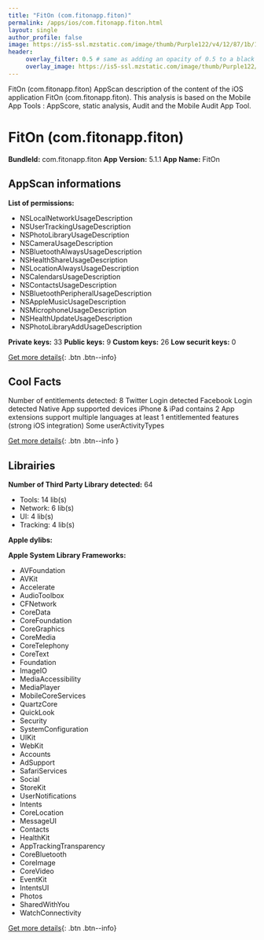 ```yaml
---
title: "FitOn (com.fitonapp.fiton)"
permalink: /apps/ios/com.fitonapp.fiton.html
layout: single
author_profile: false
image: https://is5-ssl.mzstatic.com/image/thumb/Purple122/v4/12/87/1b/12871b2e-d4c6-2caa-5050-a451f264ce11/AppIcon-1x_U007emarketing-0-7-0-85-220.png/512x512bb.jpg
header: 
     overlay_filter: 0.5 # same as adding an opacity of 0.5 to a black background
     overlay_image: https://is5-ssl.mzstatic.com/image/thumb/Purple122/v4/12/87/1b/12871b2e-d4c6-2caa-5050-a451f264ce11/AppIcon-1x_U007emarketing-0-7-0-85-220.png/512x512bb.jpg
---
```

FitOn (com.fitonapp.fiton) AppScan description of the content of the iOS application FitOn (com.fitonapp.fiton). This analysis is based on the Mobile App Tools : AppScore, static analysis, Audit and the Mobile Audit App Tool.

# FitOn (com.fitonapp.fiton)

**BundleId:** com.fitonapp.fiton
**App Version:** 5.1.1
**App Name:** FitOn


## AppScan informations 

**List of permissions:** 
- NSLocalNetworkUsageDescription
- NSUserTrackingUsageDescription
- NSPhotoLibraryUsageDescription
- NSCameraUsageDescription
- NSBluetoothAlwaysUsageDescription
- NSHealthShareUsageDescription
- NSLocationAlwaysUsageDescription
- NSCalendarsUsageDescription
- NSContactsUsageDescription
- NSBluetoothPeripheralUsageDescription
- NSAppleMusicUsageDescription
- NSMicrophoneUsageDescription
- NSHealthUpdateUsageDescription
- NSPhotoLibraryAddUsageDescription
  
  
**Private keys:** 33
**Public keys:** 9
**Custom keys:** 26
**Low securit keys:** 0
  
[Get more details](/pricing.html){: .btn .btn--info}

## Cool Facts

Number of entitlements detected: 8
Twitter Login detected
Facebook Login detected
Native App
supported devices iPhone & iPad
contains 2 App extensions
support multiple languages
at least 1 entitlemented features (strong iOS integration)
Some userActivityTypes
  
[Get more details](/pricing.html){: .btn .btn--info }

## Librairies 
**Number of Third Party Library detected:** 64
- Tools: 14 lib(s)
- Network: 6 lib(s)
- UI: 4 lib(s)
- Tracking: 4 lib(s)


**Apple dylibs:**


**Apple System Library Frameworks:**
- AVFoundation
- AVKit
- Accelerate
- AudioToolbox
- CFNetwork
- CoreData
- CoreFoundation
- CoreGraphics
- CoreMedia
- CoreTelephony
- CoreText
- Foundation
- ImageIO
- MediaAccessibility
- MediaPlayer
- MobileCoreServices
- QuartzCore
- QuickLook
- Security
- SystemConfiguration
- UIKit
- WebKit
- Accounts
- AdSupport
- SafariServices
- Social
- StoreKit
- UserNotifications
- Intents
- CoreLocation
- MessageUI
- Contacts
- HealthKit
- AppTrackingTransparency
- CoreBluetooth
- CoreImage
- CoreVideo
- EventKit
- IntentsUI
- Photos
- SharedWithYou
- WatchConnectivity


  
[Get more details](/pricing.html){: .btn .btn--info}

